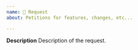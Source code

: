 ```yaml
---
name: 🙇 Request
about: Petitions for features, changes, etc...

---
```


**Description**
Description of the request.
